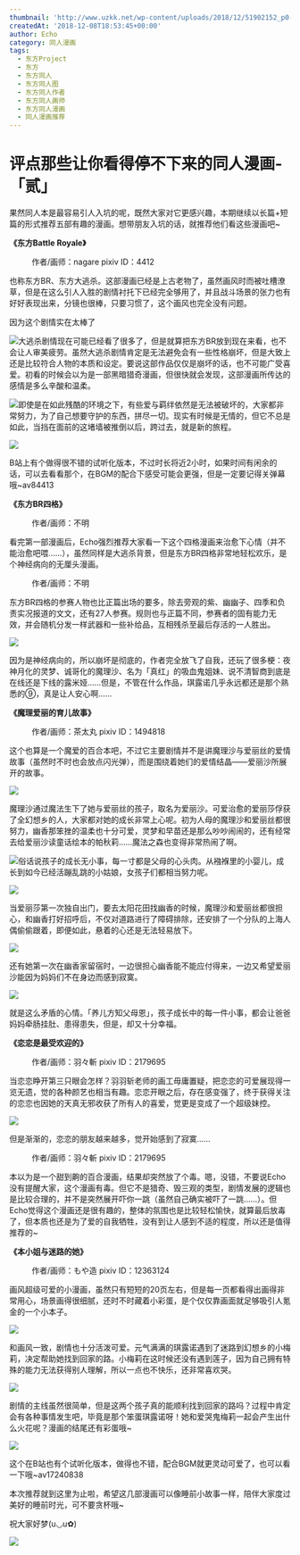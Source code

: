 ```yaml
---
thumbnail: 'http://www.uzkk.net/wp-content/uploads/2018/12/51902152_p0-825x510.png'
createdAt: '2018-12-08T18:53:45+00:00'
author: Echo
category: 同人漫画
tags:
  - 东方Project
  - 东方
  - 东方同人
  - 东方同人图
  - 东方同人作者
  - 东方同人画师
  - 东方同人漫画
  - 同人漫画推荐
---
```


# 评点那些让你看得停不下来的同人漫画-「贰」

果然同人本是最容易引人入坑的呢，既然大家对它更感兴趣，本期继续以长篇+短篇的形式推荐五部有趣的漫画。想带朋友入坑的话，就推荐他们看这些漫画吧~

**《东方Battle Royale》**

<figure>
  <img src="http://www.uzkk.net/wp-content/uploads/2018/12/b151f8198618367a3ccd6dc22e738bd4b31ce56d-1024x714.jpg" alt=""/>
  <figcaption>作者/画师：nagare
pixiv ID：4412</figcaption>
</figure>

也称东方BR、东方大逃杀。这部漫画已经是上古老物了，虽然画风时而被吐槽潦草，但是在这么引人入胜的剧情衬托下已经完全够用了，并且战斗场景的张力也有好好表现出来，分镜也很棒，只要习惯了，这个画风也完全没有问题。

因为这个剧情实在太棒了

![](http://www.uzkk.net/wp-content/uploads/2018/12/f6144d086e061d95780a4d5a7bf40ad162d9ca1d-1024x731.jpg)大逃杀剧情现在可能已经看了很多了，但是就算把东方BR放到现在来看，也不会让人审美疲劳。虽然大逃杀剧情肯定是无法避免会有一些性格崩坏，但是大致上还是比较符合人物的本质和设定。要说这部作品仅仅是崩坏的话，也不可能广受喜爱。初看的时候会以为是一部黑暗猎奇漫画，但很快就会发现，这部漫画所传达的感情是多么辛酸和温柔。

![](http://www.uzkk.net/wp-content/uploads/2018/12/20180705103853-680x1024.png)即使是在如此残酷的环境之下，有些爱与羁绊依然是无法被破坏的，大家都非常努力，为了自己想要守护的东西，拼尽一切。现实有时候是无情的，但它不总是如此，当挡在面前的这堵墙被推倒以后，跨过去，就是新的旅程。

![](http://www.uzkk.net/wp-content/uploads/2018/12/img_0031-725x1024.png)

B站上有个做得很不错的试听化版本，不过时长将近2小时，如果时间有闲余的话，可以去看看那个，在BGM的配合下感受可能会更强，但是一定要记得关弹幕哦~av84413

**《东方BR四格》**

<figure>
  <img src="http://www.uzkk.net/wp-content/uploads/2018/12/20180705121128.png" alt=""/>
  <figcaption>作者/画师：不明</figcaption>
</figure>

看完第一部漫画后，Echo强烈推荐大家看一下这个四格漫画来治愈下心情（并不能治愈吧喂……），虽然同样是大逃杀背景，但是东方BR四格非常地轻松欢乐，是个神经病向的无厘头漫画。

<figure>
  <img src="http://www.uzkk.net/wp-content/uploads/2018/12/f09afd0735fae6cd688edf2a0fb30f2443a70ff7-1-352x1024.jpg" alt=""/>
  <figcaption>作者/画师：不明</figcaption>
</figure>

东方BR四格的参赛人物也比正篇出场的要多，除去旁观的紫、幽幽子、四季和负责实况报道的文文，还有27人参赛。规则也与正篇不同，参赛者的固有能力无效，并会随机分发一样武器和一些补给品，互相残杀至最后存活的一人胜出。

![](http://www.uzkk.net/wp-content/uploads/2018/12/531977df8db1cb1399b44958dd54564e90584bc9-352x1024.jpg)

因为是神经病向的，所以崩坏是彻底的，作者完全放飞了自我，还玩了很多梗：夜神月化的灵梦、诚哥化的魔理沙、名为「真红」的吸血鬼姐妹、说不清智商到底是在线还是下线的露米娅……但是，不管在什么作品，琪露诺几乎永远都还是那个熟悉的⑨，真是让人安心啊……

**《魔理爱丽的育儿故事》**

<figure>
  <img src="http://www.uzkk.net/wp-content/uploads/2018/12/51902152_p0-725x1024.png" alt=""/>
  <figcaption>作者/画师：茶太丸
pixiv ID：1494818</figcaption>
</figure>

这个也算是一个魔爱的百合本吧，不过它主要剧情并不是讲魔理沙与爱丽丝的爱情故事（虽然时不时也会放点闪光弹），而是围绕着她们的爱情结晶——爱丽沙所展开的故事。

![](http://www.uzkk.net/wp-content/uploads/2018/12/20180705112427-735x1024.png)

魔理沙通过魔法生下了她与爱丽丝的孩子，取名为爱丽沙。可爱治愈的爱丽莎俘获了全幻想乡的人，大家都对她的成长非常上心呢。初为人母的魔理沙和爱丽丝都很努力，幽香那笨挫的温柔也十分可爱，灵梦和早苗还是那么吵吵闹闹的，还有经常去给爱丽沙读童话绘本的帕秋莉……魔法之森也变得非常热闹了啊。

![](http://www.uzkk.net/wp-content/uploads/2018/12/20180705110806-695x1024.png)俗话说孩子的成长无小事，每一寸都是父母的心头肉。从襁褓里的小婴儿，成长到如今已经活蹦乱跳的小姑娘，女孩子们都相当努力呢。

![](http://www.uzkk.net/wp-content/uploads/2018/12/62602350_p0-725x1024.jpg)

当爱丽莎第一次独自出门，要去太阳花田找幽香的时候，魔理沙和爱丽丝都很担心，和幽香打好招呼后，不仅对道路进行了障碍排除，还安排了一个分队的上海人偶偷偷跟着，即便如此，悬着的心还是无法轻易放下。

![](http://www.uzkk.net/wp-content/uploads/2018/12/20180705112954-735x1024.png)

还有她第一次在幽香家留宿时，一边很担心幽香能不能应付得来，一边又希望爱丽沙能因为妈妈们不在身边而感到寂寞。

![](http://www.uzkk.net/wp-content/uploads/2018/12/20180705112946-741x1024.png)

就是这么矛盾的心情。「养儿方知父母恩」，孩子成长中的每一件小事，都会让爸爸妈妈牵肠挂肚、患得患失，但是，却又十分幸福。

**《恋恋是最受欢迎的》**

<figure>
  <img src="http://www.uzkk.net/wp-content/uploads/2018/12/20180706120640-726x1024.jpg" alt=""/>
  <figcaption>作者/画师：羽々斬
pixiv ID：2179695</figcaption>
</figure>

当恋恋睁开第三只眼会怎样？羽羽斩老师的画工毋庸置疑，把恋恋的可爱展现得一览无遗，觉的各种颜艺也相当有趣。恋恋开眼之后，存在感变强了，终于获得关注的恋恋也因她的天真无邪收获了所有人的喜爱，觉更是变成了一个超级妹控。

![](http://www.uzkk.net/wp-content/uploads/2018/12/8241574e9258d109d91c4820d958ccbf6d814dbe-724x1024.jpg)

但是渐渐的，恋恋的朋友越来越多，觉开始感到了寂寞……

<figure>
  <img src="http://www.uzkk.net/wp-content/uploads/2018/12/3394810a19d8bc3ec382e7588a8ba61ea9d345ab-724x1024.jpg" alt=""/>
  <figcaption>作者/画师：羽々斬
pixiv ID：2179695</figcaption>
</figure>

本以为是一个甜到齁的百合漫画，结果却突然放了个毒。嗯，没错，不要说Echo没有提醒大家，这个漫画有毒。但它不是猎奇、毁三观的类型，剧情发展的逻辑也是比较合理的，并不是突然展开吓你一跳（虽然自己确实被吓了一跳……）。但Echo觉得这个漫画还是很有趣的，整体的氛围也是比较轻松愉快，就算最后放毒了，但本质也还是为了爱的自我牺牲，没有到让人感到不适的程度，所以还是值得推荐的~

**《本小姐与迷路的她》**

<figure>
  <img src="http://www.uzkk.net/wp-content/uploads/2018/12/62733582_p0.png" alt=""/>
  <figcaption>作者/画师：もや造
pixiv ID：12363124</figcaption>
</figure>

画风超级可爱的小漫画，虽然只有短短的20页左右，但是每一页都看得出画得非常用心，场景画得很细腻，还时不时藏着小彩蛋，是个仅仅靠画面就足够吸引人氪金的一个小本子。

![](http://www.uzkk.net/wp-content/uploads/2018/12/16410823dd54564e886bf1dfb9de9c82d0584fda-701x1024.jpg)

和画风一致，剧情也十分活泼可爱。元气满满的琪露诺遇到了迷路到幻想乡的小梅莉，决定帮助她找到回家的路。小梅莉在这时候还没有遇到莲子，因为自己拥有特殊的能力无法获得别人理解，所以一点也不快乐，还非常喜欢哭。

![](http://www.uzkk.net/wp-content/uploads/2018/12/3394810a19d8bc3e9556132c888ba61ea9d3458a-701x1024.jpg)

剧情的主线虽然很简单，但是这两个孩子真的能顺利找到回家的路吗？过程中肯定会有各种事情发生吧，毕竟是那个笨蛋琪露诺呀！她和爱哭鬼梅莉一起会产生出什么火花呢？漫画的结尾还有彩蛋哦~

![](http://www.uzkk.net/wp-content/uploads/2018/12/8f030824ab18972b83c6152ceccd7b899f510a68-701x1024.jpg)

这个在B站也有个试听化版本，做得也不错，配合BGM就更灵动可爱了，也可以看一下哦~av17240838

本次推荐就到这里为止啦，希望这几部漫画可以像睡前小故事一样，陪伴大家度过美好的睡前时光，可不要贪杯哦~

祝大家好梦(u◡u✿)

![](http://www.uzkk.net/wp-content/uploads/2018/12/20180706121202.jpg)
